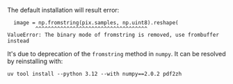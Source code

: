 The default installation will result error:
```
  image = np.fromstring(pix.samples, np.uint8).reshape(
         ^^^^^^^^^^^^^^^^^^^^^^^^^^^^^^^^^^^^
ValueError: The binary mode of fromstring is removed, use frombuffer instead
```

It's due to deprecation of the `fromstring` method in `numpy`. It can be resolved by reinstalling with:
```shell
uv tool install --python 3.12 --with numpy==2.0.2 pdf2zh
```

